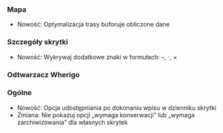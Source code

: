 
### Mapa
- Nowość: Optymalizacja trasy buforuje obliczone dane

### Szczegóły skrytki
- Nowość: Wykrywaj dodatkowe znaki w formułach: –, ⋅, ×

### Odtwarzacz Wherigo

### Ogólne
- Nowość: Opcja udostępniania po dokonaniu wpisu w dzienniku skrytki
- Zmiana: Nie pokazuj opcji „wymaga konserwacji” lub „wymaga zarchiwizowania” dla własnych skrytek

